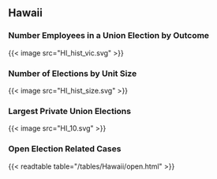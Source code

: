 ##  Hawaii

### Number Employees in a Union Election by Outcome
{{< image src="HI_hist_vic.svg" >}}

### Number of Elections by Unit Size
{{< image src="HI_hist_size.svg" >}}

### Largest Private Union Elections
{{< image src="HI_10.svg" >}}

### Open Election Related Cases
{{< readtable table="/tables/Hawaii/open.html" >}}

